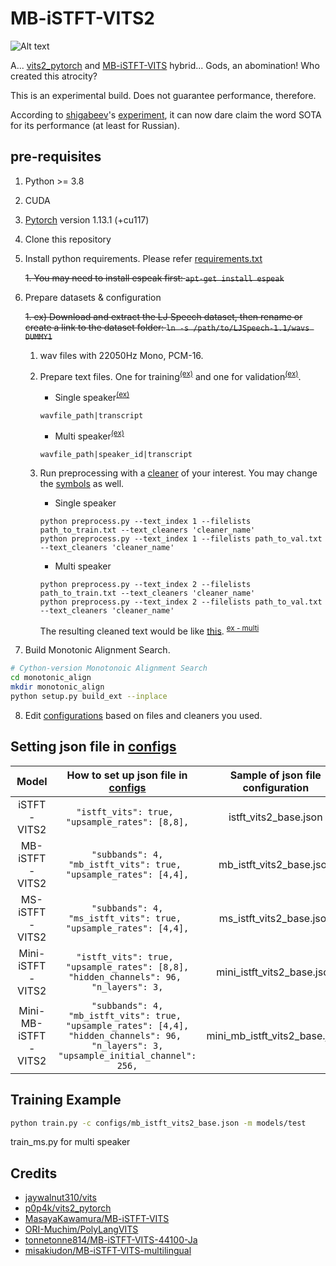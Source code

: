 # MB-iSTFT-VITS2

![Alt text](resources/image6.png)

A... [vits2_pytorch](https://github.com/p0p4k/vits2_pytorch) and [MB-iSTFT-VITS](https://github.com/MasayaKawamura/MB-iSTFT-VITS) hybrid... Gods, an abomination! Who created this atrocity?

This is an experimental build. Does not guarantee performance, therefore. 

According to [shigabeev](https://github.com/shigabeev)'s [experiment](https://github.com/FENRlR/MB-iSTFT-VITS2/issues/2), it can now dare claim the word SOTA for its performance (at least for Russian).
 

## pre-requisites
1. Python >= 3.8
2. CUDA
3. [Pytorch](https://pytorch.org/get-started/previous-versions/#v1131) version 1.13.1 (+cu117)
4. Clone this repository
5. Install python requirements. Please refer [requirements.txt](requirements.txt)
   
    ~~1. You may need to install espeak first: `apt-get install espeak`~~
6. Prepare datasets & configuration
   
    ~~1. ex) Download and extract the LJ Speech dataset, then rename or create a link to the dataset folder: `ln -s /path/to/LJSpeech-1.1/wavs DUMMY1`~~
   1. wav files with 22050Hz Mono, PCM-16. 
   2. Prepare text files. One for training<sup>[(ex)](filelists/ljs_audio_text_train_filelist.txt)</sup> and one for validation<sup>[(ex)](filelists/ljs_audio_text_val_filelist.txt)</sup>.
      
      - Single speaker<sup>[(ex)](filelists/ljs_audio_text_test_filelist.txt)</sup>
      
      ```
      wavfile_path|transcript
      ```
      

      - Multi speaker<sup>[(ex)](filelists/vctk_audio_sid_text_test_filelist.txt)</sup>
      
      ```
      wavfile_path|speaker_id|transcript
      ```
   4. Run preprocessing with a [cleaner](text/cleaners.py) of your interest. You may change the [symbols](text/symbols.py) as well.
      - Single speaker
      ```
      python preprocess.py --text_index 1 --filelists path_to_train.txt --text_cleaners 'cleaner_name'
      python preprocess.py --text_index 1 --filelists path_to_val.txt --text_cleaners 'cleaner_name'
      ```
      
      - Multi speaker
      ```
      python preprocess.py --text_index 2 --filelists path_to_train.txt --text_cleaners 'cleaner_name'
      python preprocess.py --text_index 2 --filelists path_to_val.txt --text_cleaners 'cleaner_name'
      ```
      The resulting cleaned text would be like [this](filelists/ljs_audio_text_test_filelist.txt.cleaned). <sup>[ex - multi](filelists/vctk_audio_sid_text_test_filelist.txt.cleaned)</sup> 
      
7. Build Monotonic Alignment Search.
```sh
# Cython-version Monotonoic Alignment Search
cd monotonic_align
mkdir monotonic_align
python setup.py build_ext --inplace
```
8. Edit [configurations](configs) based on files and cleaners you used.

## Setting json file in [configs](configs)
| Model | How to set up json file in [configs](configs) | Sample of json file configuration|
| :---: | :---: | :---: |
| iSTFT-VITS2 | ```"istft_vits": true, ```<br>``` "upsample_rates": [8,8], ``` | istft_vits2_base.json |
| MB-iSTFT-VITS2 | ```"subbands": 4,```<br>```"mb_istft_vits": true, ```<br>``` "upsample_rates": [4,4], ``` | mb_istft_vits2_base.json |
| MS-iSTFT-VITS2 | ```"subbands": 4,```<br>```"ms_istft_vits": true, ```<br>``` "upsample_rates": [4,4], ``` | ms_istft_vits2_base.json |
| Mini-iSTFT-VITS2 | ```"istft_vits": true, ```<br>``` "upsample_rates": [8,8], ```<br>```"hidden_channels": 96, ```<br>```"n_layers": 3,``` | mini_istft_vits2_base.json |
| Mini-MB-iSTFT-VITS2 | ```"subbands": 4,```<br>```"mb_istft_vits": true, ```<br>``` "upsample_rates": [4,4], ```<br>```"hidden_channels": 96, ```<br>```"n_layers": 3,```<br>```"upsample_initial_channel": 256,``` | mini_mb_istft_vits2_base.json |

## Training Example
```sh
python train.py -c configs/mb_istft_vits2_base.json -m models/test
```
train_ms.py for multi speaker

## Credits
- [jaywalnut310/vits](https://github.com/jaywalnut310/vits)
- [p0p4k/vits2_pytorch](https://github.com/p0p4k/vits2_pytorch)
- [MasayaKawamura/MB-iSTFT-VITS](https://github.com/MasayaKawamura/MB-iSTFT-VITS)
- [ORI-Muchim/PolyLangVITS](https://github.com/ORI-Muchim/PolyLangVITS)
- [tonnetonne814/MB-iSTFT-VITS-44100-Ja](https://github.com/tonnetonne814/MB-iSTFT-VITS-44100-Ja)
- [misakiudon/MB-iSTFT-VITS-multilingual](https://github.com/misakiudon/MB-iSTFT-VITS-multilingual)
